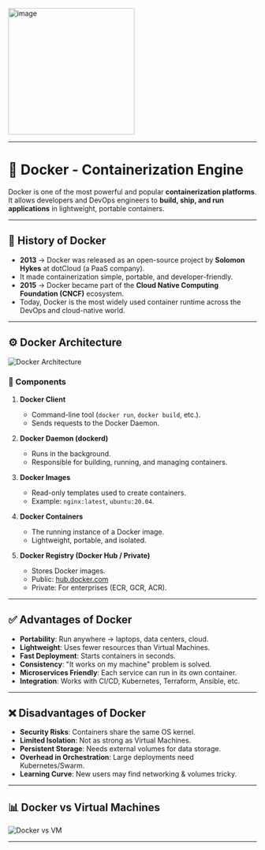 <img width="256" height="256" alt="image" src="https://github.com/user-attachments/assets/763757cf-96f4-4265-a3a3-bd11d4cd6c6c" />

---
# 🐳 Docker - Containerization Engine

Docker is one of the most powerful and popular **containerization platforms**.  
It allows developers and DevOps engineers to **build, ship, and run applications** in lightweight, portable containers.  

---

## 📜 History of Docker
- **2013** → Docker was released as an open-source project by **Solomon Hykes** at dotCloud (a PaaS company).  
- It made containerization simple, portable, and developer-friendly.  
- **2015** → Docker became part of the **Cloud Native Computing Foundation (CNCF)** ecosystem.  
- Today, Docker is the most widely used container runtime across the DevOps and cloud-native world.  

---

## ⚙️ Docker Architecture

![Docker Architecture](https://www.docker.com/wp-content/uploads/2022/03/architecture.svg)

### 🔑 Components
1. **Docker Client**  
   - Command-line tool (`docker run`, `docker build`, etc.).  
   - Sends requests to the Docker Daemon.  

2. **Docker Daemon (dockerd)**  
   - Runs in the background.  
   - Responsible for building, running, and managing containers.  

3. **Docker Images**  
   - Read-only templates used to create containers.  
   - Example: `nginx:latest`, `ubuntu:20.04`.  

4. **Docker Containers**  
   - The running instance of a Docker image.  
   - Lightweight, portable, and isolated.  

5. **Docker Registry (Docker Hub / Private)**  
   - Stores Docker images.  
   - Public: [hub.docker.com](https://hub.docker.com)  
   - Private: For enterprises (ECR, GCR, ACR).  

---

## ✅ Advantages of Docker
- **Portability**: Run anywhere → laptops, data centers, cloud.  
- **Lightweight**: Uses fewer resources than Virtual Machines.  
- **Fast Deployment**: Starts containers in seconds.  
- **Consistency**: "It works on my machine" problem is solved.  
- **Microservices Friendly**: Each service can run in its own container.  
- **Integration**: Works with CI/CD, Kubernetes, Terraform, Ansible, etc.  

---

## ❌ Disadvantages of Docker
- **Security Risks**: Containers share the same OS kernel.  
- **Limited Isolation**: Not as strong as Virtual Machines.  
- **Persistent Storage**: Needs external volumes for data storage.  
- **Overhead in Orchestration**: Large deployments need Kubernetes/Swarm.  
- **Learning Curve**: New users may find networking & volumes tricky.  

---

## 📊 Docker vs Virtual Machines

![Docker vs VM](https://www.redhat.com/rhdc/managed-files/virtualization-vs-containers.png)

---

